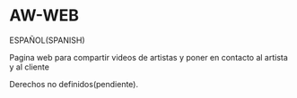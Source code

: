 # AW-WEB

ESPAÑOL(SPANISH)

Pagina web para compartir videos de artistas y poner en contacto al artista y al cliente

Derechos no definidos(pendiente).
